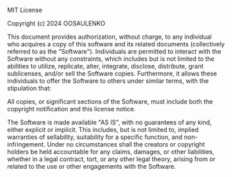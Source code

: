MIT License

Copyright (c) 2024 OOSAULENKO

This document provides authorization, without charge, to any individual who acquires a copy of this software and its related documents (collectively referred to as the "Software"). Individuals are permitted to interact with the Software without any constraints, which includes but is not limited to the abilities to utilize, replicate, alter, integrate, disclose, distribute, grant sublicenses, and/or sell the Software copies. Furthermore, it allows these individuals to offer the Software to others under similar terms, with the stipulation that:

All copies, or significant sections of the Software, must include both the copyright notification and this license notice.

The Software is made available "AS IS", with no guarantees of any kind, either explicit or implicit. This includes, but is not limited to, implied warranties of sellability, suitability for a specific function, and non-infringement. Under no circumstances shall the creators or copyright holders be held accountable for any claims, damages, or other liabilities, whether in a legal contract, tort, or any other legal theory, arising from or related to the use or other engagements with the Software.
